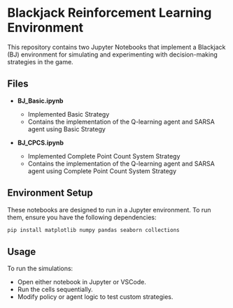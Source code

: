 
# Blackjack Reinforcement Learning Environment

This repository contains two Jupyter Notebooks that implement a Blackjack (BJ) environment for simulating and experimenting with decision-making strategies in the game.



## Files

- **BJ_Basic.ipynb**  
   - Implemented Basic Strategy 
   - Contains the implementation of the Q-learning agent and SARSA agent using Basic Strategy



- **BJ_CPCS.ipynb**  
  - Implemented  Complete Point Count System Strategy 
  - Contains the implementation of the Q-learning agent and SARSA agent using Complete Point Count System Strategy


## Environment Setup

These notebooks are designed to run in a Jupyter environment. To run them, ensure you have the following dependencies:

```bash
pip install matplotlib numpy pandas seaborn collections
```




## Usage

To run the simulations:

  - Open either notebook in Jupyter or VSCode.
  - Run the cells sequentially.
  - Modify policy or agent logic to test custom strategies.
